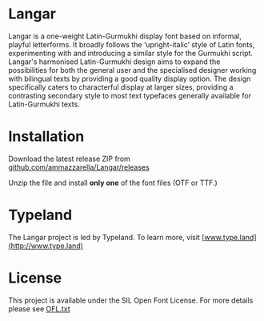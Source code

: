 # Langar

Langar is a one-weight Latin-Gurmukhi display font based on informal, playful letterforms. 
It broadly follows the ‘upright-italic’ style of Latin fonts, experimenting with and introducing a similar style for the Gurmukhi script. 
Langar's harmonised Latin-Gurmukhi design aims to expand the possibilities for both the general user and the specialised designer working with bilingual texts by providing a good quality display option. 
The design specifically caters to characterful display at larger sizes, providing a contrasting secondary style to most text typefaces generally available for Latin-Gurmukhi texts.

# Installation

Download the latest release ZIP from [github.com/ammazzarella/Langar/releases](https://github.com/ammazzarella/Langar/releases)

Unzip the file and install **only one** of the font files (OTF or TTF.)

# Typeland

The Langar project is led by Typeland.
To learn more, visit [www.type.land](http://www.type.land)

# License

This project is available under the SIL Open Font License.
For more details please see [OFL.txt](OFL.txt)
